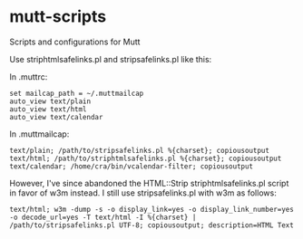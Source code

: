 # mutt-scripts
Scripts and configurations for Mutt

Use striphtmlsafelinks.pl and stripsafelinks.pl like this:

In .muttrc:

    set mailcap_path = ~/.muttmailcap
    auto_view text/plain
    auto_view text/html
    auto_view text/calendar

In .muttmailcap:

    text/plain; /path/to/stripsafelinks.pl %{charset}; copiousoutput
    text/html; /path/to/striphtmlsafelinks.pl %{charset}; copiousoutput
    text/calendar; /home/cra/bin/vcalendar-filter; copiousoutput

However, I've since abandoned the HTML::Strip striphtmlsafelinks.pl script
in favor of w3m instead.  I still use stripsafelinks.pl with w3m as follows:

    text/html; w3m -dump -s -o display_link=yes -o display_link_number=yes -o decode_url=yes -T text/html -I %{charset} | /path/to/stripsafelinks.pl UTF-8; copiousoutput; description=HTML Text
